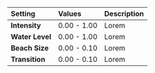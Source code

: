 | Setting         | Values      | Description |
| :-------------- | :---------- | :---------- |
| **Intensity**   | 0.00 - 1.00 | Lorem |
| **Water Level** | 0.00 - 1.00 | Lorem |
| **Beach Size**  | 0.00 - 0.10 | Lorem |
| **Transition**  | 0.00 - 0.10 | Lorem |
